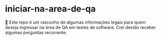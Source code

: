 # iniciar-na-area-de-qa
🎉 Este repo é um rascunho de algumas informações legais para quem deseja ingressar na área de QA em testes de software. Crei devido receber algumas perguntas recorrente.
